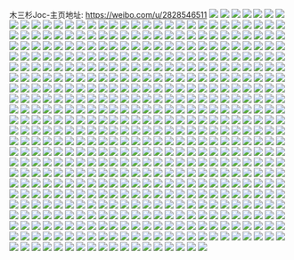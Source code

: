 木三杉Joc-主页地址: https://weibo.com/u/2828546511 
![](https://wx4.sinaimg.cn/mw2000/a89831cfly1h9e8nwo9wuj229o30wx6r.jpg) 
![](https://wx4.sinaimg.cn/mw2000/a89831cfly1h9e8nyf3d9j22c0340qv6.jpg) 
![](https://wx4.sinaimg.cn/mw2000/a89831cfly1h9e8o0gkxmj22c03401l0.jpg) 
![](https://wx4.sinaimg.cn/mw2000/a89831cfly1h9e8o2p75wj21o0280x6p.jpg) 
![](https://wx4.sinaimg.cn/mw2000/a89831cfly1h9e8o553gxj21o0280u0x.jpg) 
![](https://wx4.sinaimg.cn/mw2000/a89831cfly1h9e8o7v3sxj21o0280qv5.jpg) 
![](https://wx4.sinaimg.cn/mw2000/a89831cfly1h9e8oa373sj21o0280kjl.jpg) 
![](https://wx4.sinaimg.cn/mw2000/a89831cfly1h9e8oe6i49j21o0280hdu.jpg) 
![](https://wx4.sinaimg.cn/mw2000/a89831cfly1h9e8nr5fcij20lc0sgq7v.jpg) 
![](https://wx4.sinaimg.cn/mw2000/a89831cfly1h9cszfb59hj20lc0sgaj2.jpg) 
![](https://wx4.sinaimg.cn/mw2000/a89831cfly1h9cszelddhj20lc0sg46x.jpg) 
![](https://wx4.sinaimg.cn/mw2000/a89831cfly1h9cszis4f9j20sg0iyahy.jpg) 
![](https://wx4.sinaimg.cn/mw2000/a89831cfly1h9cszhsy4ej20lc0sgahw.jpg) 
![](https://wx4.sinaimg.cn/mw2000/a89831cfly1h9cszfyx4dj20lc0sgqb2.jpg) 
![](https://wx4.sinaimg.cn/mw2000/a89831cfly1h9cszgzs12j20lc0sgq90.jpg) 
![](https://wx4.sinaimg.cn/mw2000/a89831cfly1h975isupdrj21o01o0e7k.jpg) 
![](https://wx4.sinaimg.cn/mw2000/a89831cfly1h72vkcempjj22c02c0qv5.jpg) 
![](https://wx4.sinaimg.cn/mw2000/a89831cfly1h72vkbfdefj22c02c04qq.jpg) 
![](https://wx4.sinaimg.cn/mw2000/a89831cfly1h72vkdeqp5j2298298qv5.jpg) 
![](https://wx4.sinaimg.cn/mw2000/a89831cfly1h72vlo24vjj20ku0kuad5.jpg) 
![](https://wx4.sinaimg.cn/mw2000/a89831cfly1h72vlnrzc8j20ku0kujuc.jpg) 
![](https://wx4.sinaimg.cn/mw2000/a89831cfly1h72vlo8rklj20ku0kumxo.jpg) 
![](https://wx4.sinaimg.cn/mw2000/a89831cfly1h6uuumdb3uj21830txgzm.jpg) 
![](https://wx4.sinaimg.cn/mw2000/a89831cfly1h6tknstdgvj20zk0k0ahi.jpg) 
![](https://wx4.sinaimg.cn/mw2000/a89831cfly1h6tkntmuw9j20zk0k0qah.jpg) 
![](https://wx4.sinaimg.cn/mw2000/a89831cfly1h6tkns8os5j20sg0fzq3e.jpg) 
![](https://wx4.sinaimg.cn/mw2000/a89831cfly1h6c39nrw35j21an2aw4m6.jpg) 
![](https://wx4.sinaimg.cn/mw2000/a89831cfly1h6c39ptw0sj21bk2ckgrg.jpg) 
![](https://wx4.sinaimg.cn/mw2000/a89831cfly1h6c39safcpj21ud11d44k.jpg) 
![](https://wx4.sinaimg.cn/mw2000/a89831cfly1h6c39u3fk0j210b10b7e8.jpg) 
![](https://wx4.sinaimg.cn/mw2000/a89831cfly1h5z10p16koj21o01o0tzf.jpg) 
![](https://wx4.sinaimg.cn/mw2000/a89831cfly1h5z10nt46pj21ch1chx3c.jpg) 
![](https://wx4.sinaimg.cn/mw2000/a89831cfly1h5z116lp2jj21o01o01kx.jpg) 
![](https://wx4.sinaimg.cn/mw2000/a89831cfly1h382dmk8l0j22c02c07wh.jpg) 
![](https://wx4.sinaimg.cn/mw2000/a89831cfly1h33kvak4hzj20sg1kwnmn.jpg) 
![](https://wx4.sinaimg.cn/mw2000/a89831cfly1h33kv8mijyj20sg1kwh9l.jpg) 
![](https://wx4.sinaimg.cn/mw2000/a89831cfly1h33kvbmla0j20sg1kw1kx.jpg) 
![](https://wx4.sinaimg.cn/mw2000/a89831cfly1h33kvclx59j21o01o0hdt.jpg) 
![](https://wx4.sinaimg.cn/mw2000/a89831cfly1h33kv9khlqj20sg1kwkgn.jpg) 
![](https://wx4.sinaimg.cn/mw2000/a89831cfly1h33kvdlnnbj21o01o0hdt.jpg) 
![](https://wx4.sinaimg.cn/mw2000/a89831cfly1h2ix86uboqj20lb0lbn1c.jpg) 
![](https://wx4.sinaimg.cn/mw2000/a89831cfly1h2bf2p0nwvj20u00u079w.jpg) 
![](https://wx4.sinaimg.cn/mw2000/a89831cfly1h2bf2pca43j20u00u00ve.jpg) 
![](https://wx4.sinaimg.cn/mw2000/a89831cfly1h23qv98n57j20u00u0n39.jpg) 
![](https://wx4.sinaimg.cn/mw2000/a89831cfly1h23qv9jsuzj20u00u0q8o.jpg) 
![](https://wx4.sinaimg.cn/mw2000/a89831cfly1h23qv8tttej20u00u0gr4.jpg) 
![](https://wx4.sinaimg.cn/mw2000/a89831cfly1h23qw46tbjj20u00u00zg.jpg) 
![](https://wx4.sinaimg.cn/mw2000/a89831cfly1h23qw4sot7j20u00yewn2.jpg) 
![](https://wx4.sinaimg.cn/mw2000/a89831cfly1h23qwa8aidj20u0164k0b.jpg) 
![](https://wx4.sinaimg.cn/mw2000/a89831cfly1h11a6uk6z6j221521hb29.jpg) 
![](https://wx4.sinaimg.cn/mw2000/a89831cfly1h11a6t78vej22c03404qm.jpg) 
![](https://wx4.sinaimg.cn/mw2000/a89831cfly1h11a6sop0cj22c02c0kaq.jpg) 
![](https://wx4.sinaimg.cn/mw2000/a89831cfly1h11a6s7a98j22mh1qzh58.jpg) 
![](https://wx4.sinaimg.cn/mw2000/a89831cfly1h11a6viaj9j22bz2bz1kx.jpg) 
![](https://wx4.sinaimg.cn/mw2000/a89831cfly1h11a6w4twzj233z22nb29.jpg) 
![](https://wx4.sinaimg.cn/mw2000/a89831cfly1h11a6z1blej21o01o0kjl.jpg) 
![](https://wx4.sinaimg.cn/mw2000/a89831cfly1h11a6wnrt4j22s0230npd.jpg) 
![](https://wx4.sinaimg.cn/mw2000/a89831cfly1h11a6xxcmsj21o01o0kjl.jpg) 
![](https://wx4.sinaimg.cn/mw2000/a89831cfly1h0x0u8eqcsj20k10joq6n.jpg) 
![](https://wx4.sinaimg.cn/mw2000/a89831cfly1h0x0u816ibj22c02c01ky.jpg) 
![](https://wx4.sinaimg.cn/mw2000/a89831cfly1h0x0u7g6s3j22c02c0kjl.jpg) 
![](https://wx4.sinaimg.cn/mw2000/a89831cfly1h0qv3ouk5gj20wi0r4mzo.jpg) 
![](https://wx4.sinaimg.cn/mw2000/a89831cfly1h0mk90sy76j21o02807wh.jpg) 
![](https://wx4.sinaimg.cn/mw2000/a89831cfly1h0hziofc1dj20wi0c3aat.jpg) 
![](https://wx4.sinaimg.cn/mw2000/a89831cfly1h01eum5qkhj21o0280npd.jpg) 
![](https://wx4.sinaimg.cn/mw2000/a89831cfly1h01eul8bmmj21o0280npd.jpg) 
![](https://wx4.sinaimg.cn/mw2000/a89831cfly1h01eumpy18j21o01o0b29.jpg) 
![](https://wx4.sinaimg.cn/mw2000/a89831cfly1h01eunc0c1j21o01o04qp.jpg) 
![](https://wx4.sinaimg.cn/mw2000/a89831cfly1gznvge6olgj21o01o07wh.jpg) 
![](https://wx4.sinaimg.cn/mw2000/a89831cfly1gznvgekdk4j21fc1fcnjg.jpg) 
![](https://wx4.sinaimg.cn/mw2000/a89831cfly1gzngz4917mj20wi19z7bb.jpg) 
![](https://wx4.sinaimg.cn/mw2000/a89831cfgy1gzddge1620j22ag1pue82.jpg) 
![](https://wx4.sinaimg.cn/mw2000/a89831cfgy1gzddghm3vhj22zh28lb2b.jpg) 
![](https://wx4.sinaimg.cn/mw2000/a89831cfgy1gzddgk3gvbj225b2v3qv6.jpg) 
![](https://wx4.sinaimg.cn/mw2000/a89831cfgy1gzddgbpoh9j22c0340hdv.jpg) 
![](https://wx4.sinaimg.cn/mw2000/a89831cfgy1gzddgpmsowj23402c0x6r.jpg) 
![](https://wx4.sinaimg.cn/mw2000/a89831cfgy1gzddgsfmcnj228n2zi7wj.jpg) 
![](https://wx4.sinaimg.cn/mw2000/a89831cfgy1gzddgn0q8vj231p2aa4qr.jpg) 
![](https://wx4.sinaimg.cn/mw2000/a89831cfgy1gzddgvb8wej232l2aye83.jpg) 
![](https://wx4.sinaimg.cn/mw2000/a89831cfgy1gzc5lfd472j22c0340npe.jpg) 
![](https://wx4.sinaimg.cn/mw2000/a89831cfgy1gzc5libt4wj22c0340qv6.jpg) 
![](https://wx4.sinaimg.cn/mw2000/a89831cfgy1gzc5ld9st3j21vc2hsnpe.jpg) 
![](https://wx4.sinaimg.cn/mw2000/a89831cfgy1gzc5lk3sh9j22c03401ky.jpg) 
![](https://wx4.sinaimg.cn/mw2000/a89831cfgy1gzc5lmsczdj22c0340x6p.jpg) 
![](https://wx4.sinaimg.cn/mw2000/a89831cfgy1gzc5lohmirj22c0340b2a.jpg) 
![](https://wx4.sinaimg.cn/mw2000/a89831cfgy1gzc5lsxiv6j21w92ufqv6.jpg) 
![](https://wx4.sinaimg.cn/mw2000/a89831cfgy1gzc5lq96fhj22c0340e83.jpg) 
![](https://wx4.sinaimg.cn/mw2000/a89831cfgy1gzc5lusacuj22c0340qv6.jpg) 
![](https://wx4.sinaimg.cn/mw2000/a89831cfly1gyx17lzgb8j22c02c07wj.jpg) 
![](https://wx4.sinaimg.cn/mw2000/a89831cfgy1gyskcjn6znj22c03407wk.jpg) 
![](https://wx4.sinaimg.cn/mw2000/a89831cfgy1gyskcf5451j22c0340hdv.jpg) 
![](https://wx4.sinaimg.cn/mw2000/a89831cfgy1gyskcgbvq8j22c0340x6r.jpg) 
![](https://wx4.sinaimg.cn/mw2000/a89831cfgy1gyskch5h4yj22c02wv1ky.jpg) 
![](https://wx4.sinaimg.cn/mw2000/a89831cfgy1gyskci5fuuj22c03404qq.jpg) 
![](https://wx4.sinaimg.cn/mw2000/a89831cfgy1gyskcdwwqjj22c03401ky.jpg) 
![](https://wx4.sinaimg.cn/mw2000/a89831cfgy1gyskckjk03j22c0340b2a.jpg) 
![](https://wx4.sinaimg.cn/mw2000/a89831cfgy1gyskcm4mw2j22c03407wm.jpg) 
![](https://wx4.sinaimg.cn/mw2000/a89831cfgy1gyskcng9jjj22c0340b2c.jpg) 
![](https://wx4.sinaimg.cn/mw2000/a89831cfly1gxlssr34qrj21o02804qp.jpg) 
![](https://wx4.sinaimg.cn/mw2000/a89831cfly1gxlssrfcxfj21o02804qp.jpg) 
![](https://wx4.sinaimg.cn/mw2000/a89831cfly1gxlssqm6awj21o01o0tzc.jpg) 
![](https://wx4.sinaimg.cn/mw2000/a89831cfly1gxlssrpzh8j21o01o04jy.jpg) 
![](https://wx4.sinaimg.cn/mw2000/a89831cfly1gx7hrpxy8jj22c0351qv7.jpg) 
![](https://wx4.sinaimg.cn/mw2000/a89831cfly1gx7hrp9g5zj22c0355x6r.jpg) 
![](https://wx4.sinaimg.cn/mw2000/a89831cfly1gx7hrqu5w4j22c0355b2d.jpg) 
![](https://wx4.sinaimg.cn/mw2000/a89831cfly1gx7hrsfx8cj22c0351b2d.jpg) 
![](https://wx4.sinaimg.cn/mw2000/a89831cfly1gx5l5gtovbj233y1qz1kz.jpg) 
![](https://wx4.sinaimg.cn/mw2000/a89831cfly1gx37lie822j22801o0hdt.jpg) 
![](https://wx4.sinaimg.cn/mw2000/a89831cfly1gx37ljd1vrj21mb25r4qp.jpg) 
![](https://wx4.sinaimg.cn/mw2000/a89831cfly1gx37lk2w64j21k522v4qp.jpg) 
![](https://wx4.sinaimg.cn/mw2000/a89831cfly1gx37m804puj21o02yohdk.jpg) 
![](https://wx4.sinaimg.cn/mw2000/a89831cfly1gx37ln1ercj21hl1zgnpd.jpg) 
![](https://wx4.sinaimg.cn/mw2000/a89831cfly1gx37lnrwdrj21o01o01kx.jpg) 
![](https://wx4.sinaimg.cn/mw2000/a89831cfly1gx37lhdaofj21o01o0kft.jpg) 
![](https://wx4.sinaimg.cn/mw2000/a89831cfly1gx37lp7e9pj21o01o0x33.jpg) 
![](https://wx4.sinaimg.cn/mw2000/a89831cfly1gx37lqcb72j21o01o04l7.jpg) 
![](https://wx4.sinaimg.cn/mw2000/a89831cfly1gx37lrnymjj23402c04qq.jpg) 
![](https://wx4.sinaimg.cn/mw2000/a89831cfly1gx37lshiawj22c02bw7wh.jpg) 
![](https://wx4.sinaimg.cn/mw2000/a89831cfly1gx37lti5dmj22c02bwkjl.jpg) 
![](https://wx4.sinaimg.cn/mw2000/a89831cfly1gx37lugipuj22c02c0e81.jpg) 
![](https://wx4.sinaimg.cn/mw2000/a89831cfly1gx37lwclbgj22c02c0npd.jpg) 
![](https://wx4.sinaimg.cn/mw2000/a89831cfly1gx37lymf0lj22c02c0npe.jpg) 
![](https://wx4.sinaimg.cn/mw2000/a89831cfly1gx37m16fahj23402c0hdv.jpg) 
![](https://wx4.sinaimg.cn/mw2000/a89831cfly1gx37m39j69j22c02c0000.jpg) 
![](https://wx4.sinaimg.cn/mw2000/a89831cfly1gx37m704u9j22c02c0b2a.jpg) 
![](https://wx4.sinaimg.cn/mw2000/a89831cfly1gwxh2rxpkgj22c0340e82.jpg) 
![](https://wx4.sinaimg.cn/mw2000/a89831cfly1gwxh3y4u4qj22c02c0npd.jpg) 
![](https://wx4.sinaimg.cn/mw2000/a89831cfly1gwxh3b8y65j22c0340e82.jpg) 
![](https://wx4.sinaimg.cn/mw2000/a89831cfly1gwxh4bnr3mj22c02c04qq.jpg) 
![](https://wx4.sinaimg.cn/mw2000/a89831cfly1gwxh4lvdqej22c03407wi.jpg) 
![](https://wx4.sinaimg.cn/mw2000/a89831cfly1gwxh4uvxauj22c02c04qq.jpg) 
![](https://wx4.sinaimg.cn/mw2000/a89831cfly1gww5yy64lmj21o01o04pc.jpg) 
![](https://wx4.sinaimg.cn/mw2000/a89831cfly1gww5yyudcxj21o01o01kx.jpg) 
![](https://wx4.sinaimg.cn/mw2000/a89831cfly1gww5yxj184j21o01o07u8.jpg) 
![](https://wx4.sinaimg.cn/mw2000/a89831cfly1gww5yzeadfj21o01o01ga.jpg) 
![](https://wx4.sinaimg.cn/mw2000/a89831cfly1gwn5ydt1lxj21o01o01kx.jpg) 
![](https://wx4.sinaimg.cn/mw2000/a89831cfly1gwn5yeapmbj21o01o0qux.jpg) 
![](https://wx4.sinaimg.cn/mw2000/a89831cfly1gwn5yde8g9j21o01o0b0u.jpg) 
![](https://wx4.sinaimg.cn/mw2000/a89831cfgy1gwclyn6800j21o01o0e24.jpg) 
![](https://wx4.sinaimg.cn/mw2000/a89831cfgy1gwclynq7vij21o01o0kcg.jpg) 
![](https://wx4.sinaimg.cn/mw2000/a89831cfgy1gwclyo90o6j21o01o0kh7.jpg) 
![](https://wx4.sinaimg.cn/mw2000/a89831cfgy1gwclymflb1j21o01o0qsr.jpg) 
![](https://wx4.sinaimg.cn/mw2000/a89831cfgy1gwclyovxwcj21o01o01kx.jpg) 
![](https://wx4.sinaimg.cn/mw2000/a89831cfgy1gwclypfi6hj21o01o01kx.jpg) 
![](https://wx4.sinaimg.cn/mw2000/a89831cfgy1gw5q13hgoaj22c02c01ky.jpg) 
![](https://wx4.sinaimg.cn/mw2000/0035qi9Vgy1guvf5sxoaij63402c07wj02.jpg) 
![](https://wx4.sinaimg.cn/mw2000/0035qi9Vgy1guoj4bebh3j62c02c0npd02.jpg) 
![](https://wx4.sinaimg.cn/mw2000/0035qi9Vgy1guoj45zo3nj60mi0mi0x202.jpg) 
![](https://wx4.sinaimg.cn/mw2000/0035qi9Vgy1gul726ax6xj63402c0e8302.jpg) 
![](https://wx4.sinaimg.cn/mw2000/0035qi9Vgy1gud3qsgqhnj60u00u0dpx02.jpg) 
![](https://wx4.sinaimg.cn/mw2000/0035qi9Vgy1gud3qt1y7kj60u00u0gv002.jpg) 
![](https://wx4.sinaimg.cn/mw2000/0035qi9Vgy1gud3qtrqgpj60u00u0gv702.jpg) 
![](https://wx4.sinaimg.cn/mw2000/0035qi9Vgy1gud3qrxxm9j60u00u047302.jpg) 
![](https://wx4.sinaimg.cn/mw2000/0035qi9Vgy1gud3qu4sqxj60u00u07dt02.jpg) 
![](https://wx4.sinaimg.cn/mw2000/0035qi9Vgy1gud3qulnggj60u00u0qbk02.jpg) 
![](https://wx4.sinaimg.cn/mw2000/0035qi9Vgy1guch31w7xxj60u00u0ajx02.jpg) 
![](https://wx4.sinaimg.cn/mw2000/0035qi9Vgy1guch32cpouj61920u0gy402.jpg) 
![](https://wx4.sinaimg.cn/mw2000/0035qi9Vgy1guch32q598j60u00u0n5902.jpg) 
![](https://wx4.sinaimg.cn/mw2000/0035qi9Vgy1guch317wt3j61400u0qbh02.jpg) 
![](https://wx4.sinaimg.cn/mw2000/0035qi9Vgy1guch339io6j61400u011b02.jpg) 
![](https://wx4.sinaimg.cn/mw2000/0035qi9Vgy1gu8jilflmuj60xc230b2902.jpg) 
![](https://wx4.sinaimg.cn/mw2000/0035qi9Vgy1gu76e1dea3j61hc0u047v02.jpg) 
![](https://wx4.sinaimg.cn/mw2000/0035qi9Vgy1gtvptpkke0j60s31jsn2a02.jpg) 
![](https://wx4.sinaimg.cn/mw2000/0035qi9Vly1gtl7194n06j60u013zgst02.jpg) 
![](https://wx4.sinaimg.cn/mw2000/a89831cfgy1gskdr1zryij20u50u010i.jpg) 
![](https://wx4.sinaimg.cn/mw2000/a89831cfgy1gskdr2nj4tj20u00u0doq.jpg) 
![](https://wx4.sinaimg.cn/mw2000/a89831cfgy1gskdr3250kj20u00u0qax.jpg) 
![](https://wx4.sinaimg.cn/mw2000/a89831cfgy1gskdr3pz90j20u00u0gt6.jpg) 
![](https://wx4.sinaimg.cn/mw2000/a89831cfgy1gskdr4b32hj20u00u0tiz.jpg) 
![](https://wx4.sinaimg.cn/mw2000/a89831cfgy1gskdr6fl2bj20u10u0zs3.jpg) 
![](https://wx4.sinaimg.cn/mw2000/a89831cfgy1grpzuhhavhj21o01o04ov.jpg) 
![](https://wx4.sinaimg.cn/mw2000/a89831cfgy1grpzuiduy8j21o01o04qp.jpg) 
![](https://wx4.sinaimg.cn/mw2000/a89831cfgy1grpzuj49mcj21o01o0nku.jpg) 
![](https://wx4.sinaimg.cn/mw2000/a89831cfgy1grpzugkncoj21o01o0x4m.jpg) 
![](https://wx4.sinaimg.cn/mw2000/a89831cfgy1grpzunjjp7j21o01o0e7s.jpg) 
![](https://wx4.sinaimg.cn/mw2000/a89831cfgy1grpzukulqrj21o01o04qp.jpg) 
![](https://wx4.sinaimg.cn/mw2000/a89831cfgy1grpzumnn55j21o01o0e72.jpg) 
![](https://wx4.sinaimg.cn/mw2000/a89831cfgy1grpzulsv82j21o01o0ayy.jpg) 
![](https://wx4.sinaimg.cn/mw2000/a89831cfgy1grpzufi6pbj227y27yu0x.jpg) 
![](https://wx4.sinaimg.cn/mw2000/a89831cfgy1grolem4gvrj20iw0e70ue.jpg) 
![](https://wx4.sinaimg.cn/mw2000/a89831cfgy1groleldggmj20wi0i716f.jpg) 
![](https://wx4.sinaimg.cn/mw2000/a89831cfgy1grljffzf2rj227y1hbx6q.jpg) 
![](https://wx4.sinaimg.cn/mw2000/a89831cfgy1grljf9kob3j225z1mh4qp.jpg) 
![](https://wx4.sinaimg.cn/mw2000/a89831cfgy1grljfxsvi2j22a72a77wi.jpg) 
![](https://wx4.sinaimg.cn/mw2000/a89831cfgy1grlji6s57hj22xh1ybqv6.jpg) 
![](https://wx4.sinaimg.cn/mw2000/a89831cfgy1grljgeo8ekj22c03407wl.jpg) 
![](https://wx4.sinaimg.cn/mw2000/a89831cfgy1grljgogbduj22c0340hdv.jpg) 
![](https://wx4.sinaimg.cn/mw2000/0035qi9Vgy1grljh4xcyjj63202afkjm02.jpg) 
![](https://wx4.sinaimg.cn/mw2000/a89831cfgy1grljhfxbw7j22qg1tnqv5.jpg) 
![](https://wx4.sinaimg.cn/mw2000/a89831cfgy1grljhm2l6qj22wl1xrhdu.jpg) 
![](https://wx4.sinaimg.cn/mw2000/a89831cfgy1grj6wub7ukj20u0140tiw.jpg) 
![](https://wx4.sinaimg.cn/mw2000/a89831cfgy1grj6wtrbzgj20u014048c.jpg) 
![](https://wx4.sinaimg.cn/mw2000/a89831cfgy1grj6wumqiyj20u0140gvq.jpg) 
![](https://wx4.sinaimg.cn/mw2000/a89831cfgy1gripjbkscuj20wi0nun10.jpg) 
![](https://wx4.sinaimg.cn/mw2000/a89831cfgy1gripj9g7ggj21900u0tk0.jpg) 
![](https://wx4.sinaimg.cn/mw2000/a89831cfgy1gripj9tmltj20u00u0tgl.jpg) 
![](https://wx4.sinaimg.cn/mw2000/a89831cfgy1gripjabmeej21960u0aou.jpg) 
![](https://wx4.sinaimg.cn/mw2000/a89831cfgy1gripjawuvfj21400u0wp1.jpg) 
![](https://wx4.sinaimg.cn/mw2000/a89831cfgy1gripjb88rwj20u018zqcj.jpg) 
![](https://wx4.sinaimg.cn/mw2000/a89831cfgy1gripjc8ns3j21900u0k6g.jpg) 
![](https://wx4.sinaimg.cn/mw2000/0035qi9Vgy1gripjci99dj61400u0jya02.jpg) 
![](https://wx4.sinaimg.cn/mw2000/a89831cfgy1gripjct517j21920u0gx8.jpg) 
![](https://wx4.sinaimg.cn/mw2000/a89831cfgy1greofelmbrj22ex1t7kjl.jpg) 
![](https://wx4.sinaimg.cn/mw2000/a89831cfgy1greofhnjicj22vw1xdkjl.jpg) 
![](https://wx4.sinaimg.cn/mw2000/a89831cfgy1greofmz4vkj22yo1z4kjm.jpg) 
![](https://wx4.sinaimg.cn/mw2000/a89831cfgy1greofr7zgpj22yo1z47wi.jpg) 
![](https://wx4.sinaimg.cn/mw2000/a89831cfgy1grccb43dk5j20qf0etgqc.jpg) 
![](https://wx4.sinaimg.cn/mw2000/a89831cfgy1grccbci2rrj22io1f0qv5.jpg) 
![](https://wx4.sinaimg.cn/mw2000/a89831cfgy1grccbfmbm5j21kw0w0kbw.jpg) 
![](https://wx4.sinaimg.cn/mw2000/a89831cfgy1grccbo5ef2j234022ohdt.jpg) 
![](https://wx4.sinaimg.cn/mw2000/a89831cfgy1grccbuo3g9j22801o0e6h.jpg) 
![](https://wx4.sinaimg.cn/mw2000/a89831cfgy1grccbrbmjsj22c0340x6p.jpg) 
![](https://wx4.sinaimg.cn/mw2000/a89831cfgy1gr7eslc35ij22yo1o0dum.jpg) 
![](https://wx4.sinaimg.cn/mw2000/a89831cfgy1gr7etbwx6nj22yo1o0qva.jpg) 
![](https://wx4.sinaimg.cn/mw2000/a89831cfgy1gqy8c7sxv1j20u018ijzb.jpg) 
![](https://wx4.sinaimg.cn/mw2000/a89831cfgy1gqjje6yjatj20rs1qitrn.jpg) 
![](https://wx4.sinaimg.cn/mw2000/a89831cfgy1gqjje6kbdhj20rs1qi7wh.jpg) 
![](https://wx4.sinaimg.cn/mw2000/a89831cfgy1gqjje7i3mdj20rs1qi1kx.jpg) 
![](https://wx4.sinaimg.cn/mw2000/a89831cfgy1gqjje5uwklj20rs1qie17.jpg) 
![](https://wx4.sinaimg.cn/mw2000/a89831cfgy1gqjje80apzj20rs1jlqrd.jpg) 
![](https://wx4.sinaimg.cn/mw2000/a89831cfgy1gqjje8ivp6j20rs1jkh5n.jpg) 
![](https://wx4.sinaimg.cn/mw2000/a89831cfgy1gqjje97n60j20rs1jktpy.jpg) 
![](https://wx4.sinaimg.cn/mw2000/a89831cfgy1gqjje9nnvmj20rs1jkkdz.jpg) 
![](https://wx4.sinaimg.cn/mw2000/a89831cfgy1gqjjebg9k2j20rs1jgx1u.jpg) 
![](https://wx4.sinaimg.cn/mw2000/a89831cfgy1gqfvsmojrrj22801o0x6p.jpg) 
![](https://wx4.sinaimg.cn/mw2000/a89831cfgy1gqfvsq4bwuj22801o0qv5.jpg) 
![](https://wx4.sinaimg.cn/mw2000/a89831cfgy1gqfvso7vn1j22801o0x6p.jpg) 
![](https://wx4.sinaimg.cn/mw2000/a89831cfgy1gqdmxhxlaxj20wi197wwd.jpg) 
![](https://wx4.sinaimg.cn/mw2000/a89831cfgy1gpu2e4kkjij21o01o0qv5.jpg) 
![](https://wx4.sinaimg.cn/mw2000/a89831cfgy1gph80wi35vj23333331l0.jpg) 
![](https://wx4.sinaimg.cn/mw2000/a89831cfgy1gph80phm28j22c02c0b2a.jpg) 
![](https://wx4.sinaimg.cn/mw2000/a89831cfgy1gph80rspnjj22c02c0qv6.jpg) 
![](https://wx4.sinaimg.cn/mw2000/a89831cfgy1gph80u09wwj22c02c0npe.jpg) 
![](https://wx4.sinaimg.cn/mw2000/a89831cfgy1gpdxz4n8fgj234022m1kx.jpg) 
![](https://wx4.sinaimg.cn/mw2000/a89831cfgy1gpdxz3c1ugj20ym0qfwgn.jpg) 
![](https://wx4.sinaimg.cn/mw2000/a89831cfgy1gpdxz62ao7j234022me81.jpg) 
![](https://wx4.sinaimg.cn/mw2000/a89831cfgy1gpdxza5bq1j234022m4qp.jpg) 
![](https://wx4.sinaimg.cn/mw2000/a89831cfgy1gpdxzcp7h8j228t28re81.jpg) 
![](https://wx4.sinaimg.cn/mw2000/a89831cfgy1gpdxzb53cqj22c03401kx.jpg) 
![](https://wx4.sinaimg.cn/mw2000/a89831cfgy1gpdxz78e5sj22lu1qi1kp.jpg) 
![](https://wx4.sinaimg.cn/mw2000/a89831cfgy1gpdxz8x8r8j22x11yvnpe.jpg) 
![](https://wx4.sinaimg.cn/mw2000/a89831cfgy1gpdxzev9bzj22c02by4qq.jpg) 
![](https://wx4.sinaimg.cn/mw2000/a89831cfgy1gpdkzvs59mj20wi0f5gqr.jpg) 
![](https://wx4.sinaimg.cn/mw2000/a89831cfly1gp84ibneyfj22c02c0qv6.jpg) 
![](https://wx4.sinaimg.cn/mw2000/a89831cfly1gp84iiatnfj22c02c0x6q.jpg) 
![](https://wx4.sinaimg.cn/mw2000/a89831cfly1gp84j2lclhj2340340kk2.jpg) 
![](https://wx4.sinaimg.cn/mw2000/a89831cfly1gp84ig6fiej22c02c0u0y.jpg) 
![](https://wx4.sinaimg.cn/mw2000/a89831cfly1gp84j086hlj22c02c0x6z.jpg) 
![](https://wx4.sinaimg.cn/mw2000/a89831cfly1gp84ieik34j22762764qq.jpg) 
![](https://wx4.sinaimg.cn/mw2000/a89831cfly1gp84itnxnjj23403401ld.jpg) 
![](https://wx4.sinaimg.cn/mw2000/a89831cfly1gp84ip8tvzj21be1beqv7.jpg) 
![](https://wx4.sinaimg.cn/mw2000/a89831cfly1gp84i9l5qej22c02bynpd.jpg) 
![](https://wx4.sinaimg.cn/mw2000/a89831cfly1gp6stm6xp8j228t28re81.jpg) 
![](https://wx4.sinaimg.cn/mw2000/a89831cfly1gp6stn40myj22c03401kx.jpg) 
![](https://wx4.sinaimg.cn/mw2000/a89831cfly1gp6stkunlrj22c02by4qq.jpg) 
![](https://wx4.sinaimg.cn/mw2000/a89831cfly1gp4k3fe6wxj22241et4m8.jpg) 
![](https://wx4.sinaimg.cn/mw2000/a89831cfly1gp219g0lozj22bb2bbx6p.jpg) 
![](https://wx4.sinaimg.cn/mw2000/a89831cfly1gp219im00sj22bb2bbu0y.jpg) 
![](https://wx4.sinaimg.cn/mw2000/a89831cfly1gp219ls9fkj22bb2bbx6q.jpg) 
![](https://wx4.sinaimg.cn/mw2000/a89831cfly1gp219nbi73j22c02c0kjm.jpg) 
![](https://wx4.sinaimg.cn/mw2000/a89831cfly1gp219on4q9j22bb2bbkjm.jpg) 
![](https://wx4.sinaimg.cn/mw2000/a89831cfly1gozctzt0llj20tz0tm4bk.jpg) 
![](https://wx4.sinaimg.cn/mw2000/a89831cfly1gozcu09cgaj21gi0tgah4.jpg) 
![](https://wx4.sinaimg.cn/mw2000/a89831cfly1goxq546kxrj20rk0xrdkz.jpg) 
![](https://wx4.sinaimg.cn/mw2000/a89831cfly1goxq53ryr7j20rn0hxjww.jpg) 
![](https://wx4.sinaimg.cn/mw2000/a89831cfly1goj8mfey1cj22yt1z57wi.jpg) 
![](https://wx4.sinaimg.cn/mw2000/a89831cfly1goj8mhqxpzj22yp1z3x6p.jpg) 
![](https://wx4.sinaimg.cn/mw2000/a89831cfly1goj8md8yc9j23402c0qv6.jpg) 
![](https://wx4.sinaimg.cn/mw2000/a89831cfly1goj8mje5daj234022mnpe.jpg) 
![](https://wx4.sinaimg.cn/mw2000/a89831cfly1gocdremmujj20b40ehmy9.jpg) 
![](https://wx4.sinaimg.cn/mw2000/a89831cfgy1gnvb35epyjj23402c0qv5.jpg) 
![](https://wx4.sinaimg.cn/mw2000/a89831cfgy1gnvb37bzw8j23402c0qv6.jpg) 
![](https://wx4.sinaimg.cn/mw2000/a89831cfgy1gnvb330thbj23402c0b2d.jpg) 
![](https://wx4.sinaimg.cn/mw2000/a89831cfgy1gnvb38kh94j23402c0b2a.jpg) 
![](https://wx4.sinaimg.cn/mw2000/a89831cfgy1gnvb39wj4uj2192280npe.jpg) 
![](https://wx4.sinaimg.cn/mw2000/a89831cfgy1gnvb3c2eqmj234022mhdw.jpg) 
![](https://wx4.sinaimg.cn/mw2000/a89831cfgy1gnvb3d2nfkj23401qye81.jpg) 
![](https://wx4.sinaimg.cn/mw2000/a89831cfgy1gnvb3hq72tj23402c01l0.jpg) 
![](https://wx4.sinaimg.cn/mw2000/a89831cfgy1gnvb3k5ekoj23402c0b2b.jpg) 
![](https://wx4.sinaimg.cn/mw2000/a89831cfly1gnssg3fs7bj20ha0ha784.jpg) 
![](https://wx4.sinaimg.cn/mw2000/a89831cfly1gnssg4v83hj20wi0k7dk8.jpg) 
![](https://wx4.sinaimg.cn/mw2000/a89831cfly1gnssg2qnmkj20rs0g8gq2.jpg) 
![](https://wx4.sinaimg.cn/mw2000/a89831cfgy1gnpaer61r1j23402c0npf.jpg) 
![](https://wx4.sinaimg.cn/mw2000/a89831cfgy1gnpaesaot2j21z92n0b29.jpg) 
![](https://wx4.sinaimg.cn/mw2000/a89831cfgy1gnpaeo93jyj21mw2g91kx.jpg) 
![](https://wx4.sinaimg.cn/mw2000/a89831cfgy1gnpag594uuj23402c0qv7.jpg) 
![](https://wx4.sinaimg.cn/mw2000/a89831cfgy1gnpag64nw5j21wk2m7npd.jpg) 
![](https://wx4.sinaimg.cn/mw2000/a89831cfgy1gnpah0fwk7j22c0340kjl.jpg) 
![](https://wx4.sinaimg.cn/mw2000/a89831cfly1gnk18pl4eij21wp1fj4jh.jpg) 
![](https://wx4.sinaimg.cn/mw2000/a89831cfly1gnk18rspisj21rc1bi7l0.jpg) 
![](https://wx4.sinaimg.cn/mw2000/a89831cfly1gnk18ti2uej21ly17h161.jpg) 
![](https://wx4.sinaimg.cn/mw2000/a89831cfly1gnk18uooyvj21a10yjahr.jpg) 
![](https://wx4.sinaimg.cn/mw2000/a89831cfly1gnk18xk789j22401l0qmo.jpg) 
![](https://wx4.sinaimg.cn/mw2000/a89831cfly1gnk18vdqp9j20wi0i4q6d.jpg) 
![](https://wx4.sinaimg.cn/mw2000/a89831cfly1gnjoude6vsj22c0340u0z.jpg) 
![](https://wx4.sinaimg.cn/mw2000/a89831cfly1gnjpfjqthzj22c02bye82.jpg) 
![](https://wx4.sinaimg.cn/mw2000/a89831cfly1gnjosyo6uqj22c0340npf.jpg) 
![](https://wx4.sinaimg.cn/mw2000/a89831cfgy1gnd3uo0e86j20um19xdp7.jpg) 
![](https://wx4.sinaimg.cn/mw2000/a89831cfly1gnd3up0tr7j20tu13tk3t.jpg) 
![](https://wx4.sinaimg.cn/mw2000/a89831cfly1gnd3ursmk2j21xz2wyhdt.jpg) 
![](https://wx4.sinaimg.cn/mw2000/a89831cfly1gnd3uum4x2j22bc334u0x.jpg) 
![](https://wx4.sinaimg.cn/mw2000/a89831cfly1gnd3uwgydqj20tr13p177.jpg) 
![](https://wx4.sinaimg.cn/mw2000/a89831cfly1gnd3uzrkc9j21t42etb2a.jpg) 
![](https://wx4.sinaimg.cn/mw2000/a89831cfgy1gnd3v1ialpj210m1t4x4v.jpg) 
![](https://wx4.sinaimg.cn/mw2000/a89831cfly1gnd3v2if0uj20uk19u4ds.jpg) 
![](https://wx4.sinaimg.cn/mw2000/a89831cfgy1gnd3umz4wlj22bc334qv5.jpg) 
![](https://wx4.sinaimg.cn/mw2000/a89831cfgy1gn9e81hhbvj22c02byhdv.jpg) 
![](https://wx4.sinaimg.cn/mw2000/a89831cfgy1gn9e808fc7j22c032mb2c.jpg) 
![](https://wx4.sinaimg.cn/mw2000/a89831cfgy1gn9e84wk8pj22c033ykjm.jpg) 
![](https://wx4.sinaimg.cn/mw2000/a89831cfgy1gn9e82ha9zj234022me82.jpg) 
![](https://wx4.sinaimg.cn/mw2000/a89831cfgy1gn9e83dl3rj234022mu0x.jpg) 
![](https://wx4.sinaimg.cn/mw2000/a89831cfgy1gn9e88kzvzj234022mx6p.jpg) 
![](https://wx4.sinaimg.cn/mw2000/a89831cfgy1gn9e86qi14j22ya1yvkjl.jpg) 
![](https://wx4.sinaimg.cn/mw2000/a89831cfgy1gn9e87mf67j234022m7wi.jpg) 
![](https://wx4.sinaimg.cn/mw2000/a89831cfgy1gn9e860zsvj234022mx6p.jpg) 
![](https://wx4.sinaimg.cn/mw2000/a89831cfly1gn78jmemyij21xz1al1fy.jpg) 
![](https://wx4.sinaimg.cn/mw2000/a89831cfgy1gn78i4cu1dj21w02ioe3n.jpg) 
![](https://wx4.sinaimg.cn/mw2000/a89831cfly1gn78jsy7j9j21y01u1k4u.jpg) 
![](https://wx4.sinaimg.cn/mw2000/a89831cfly1gn78khb7oqj23011osar6.jpg) 
![](https://wx4.sinaimg.cn/mw2000/a89831cfgy1gn78km07r1j22vv1mak8e.jpg) 
![](https://wx4.sinaimg.cn/mw2000/a89831cfgy1gn78h7ekeej20un0fi769.jpg) 
![](https://wx4.sinaimg.cn/mw2000/a89831cfgy1gn78l1uxolj229619kk4j.jpg) 
![](https://wx4.sinaimg.cn/mw2000/a89831cfgy1gmosnu2vapj20rs1awdyj.jpg) 
![](https://wx4.sinaimg.cn/mw2000/a89831cfgy1gmosnrhbgyj21hc0u048e.jpg) 
![](https://wx4.sinaimg.cn/mw2000/a89831cfgy1gmosnze23yj22c02c0e82.jpg) 
![](https://wx4.sinaimg.cn/mw2000/a89831cfgy1gmoso0uqawj22ds1sg7pd.jpg) 
![](https://wx4.sinaimg.cn/mw2000/a89831cfgy1gmmhg7h447j23411r2npd.jpg) 
![](https://wx4.sinaimg.cn/mw2000/a89831cfgy1gmmhgaz7svj22c02c0kjl.jpg) 
![](https://wx4.sinaimg.cn/mw2000/a89831cfgy1gmmhgck673j22c02c0npd.jpg) 
![](https://wx4.sinaimg.cn/mw2000/a89831cfgy1gmmhggx0ndj22c02c0kjm.jpg) 
![](https://wx4.sinaimg.cn/mw2000/a89831cfgy1gmmhgiwc71j22bl2bl4qq.jpg) 
![](https://wx4.sinaimg.cn/mw2000/a89831cfgy1gmmhgl5lf6j22c02c0u0x.jpg) 
![](https://wx4.sinaimg.cn/mw2000/a89831cfly1gmhmzufsljj20tu0tu4qp.jpg) 
![](https://wx4.sinaimg.cn/mw2000/a89831cfly1gmawdmhqfhj20k0179www.jpg) 
![](https://wx4.sinaimg.cn/mw2000/a89831cfgy1gm7dfdna9lj20rs3zkx6p.jpg) 
![](https://wx4.sinaimg.cn/mw2000/a89831cfgy1gm7dfl72kaj20rs4oee82.jpg) 
![](https://wx4.sinaimg.cn/mw2000/a89831cfgy1gm7dfgp6vzj20rs3wmu0x.jpg) 
![](https://wx4.sinaimg.cn/mw2000/a89831cfgy1gm7dfhyyxxj20rs29we1c.jpg) 
![](https://wx4.sinaimg.cn/mw2000/a89831cfgy1gm7dfj3x7xj20yi3slnja.jpg) 
![](https://wx4.sinaimg.cn/mw2000/a89831cfgy1gm7dfewobpj20rs22k1kx.jpg) 
![](https://wx4.sinaimg.cn/mw2000/a89831cfgy1gm6vvbx0zdj20iw09wtau.jpg) 
![](https://wx4.sinaimg.cn/mw2000/a89831cfgy1gm55df217pj20rs2bc4qp.jpg) 
![](https://wx4.sinaimg.cn/mw2000/a89831cfgy1gm55ddpgraj20rs1qiay6.jpg) 
![](https://wx4.sinaimg.cn/mw2000/a89831cfgy1gm55dgr32dj20rs335kjl.jpg) 
![](https://wx4.sinaimg.cn/mw2000/a89831cfgy1gm55di8serj20rs2p87wh.jpg) 
![](https://wx4.sinaimg.cn/mw2000/a89831cfgy1glzz8osgeoj20qo0nxmyz.jpg) 
![](https://wx4.sinaimg.cn/mw2000/a89831cfgy1gly8hjzhd4j21o01o0quk.jpg) 
![](https://wx4.sinaimg.cn/mw2000/a89831cfgy1gly8hkol2zj20u00u0mz8.jpg) 
![](https://wx4.sinaimg.cn/mw2000/a89831cfgy1gly8hm4y9jj21o01o01kx.jpg) 
![](https://wx4.sinaimg.cn/mw2000/a89831cfgy1gly8hiu9ghj21o0280b2b.jpg) 
![](https://wx4.sinaimg.cn/mw2000/a89831cfgy1glx380dlcxj21o01o01kx.jpg) 
![](https://wx4.sinaimg.cn/mw2000/a89831cfgy1glx381ti20j21o01o04qp.jpg) 
![](https://wx4.sinaimg.cn/mw2000/a89831cfgy1glx3834nzgj21o01o07wh.jpg) 
![](https://wx4.sinaimg.cn/mw2000/a89831cfgy1glx384sm86j21o01o07rp.jpg) 
![](https://wx4.sinaimg.cn/mw2000/a89831cfgy1glx385z45xj21o01o04iw.jpg) 
![](https://wx4.sinaimg.cn/mw2000/a89831cfgy1glx37ywu69j21o01o01fd.jpg) 
![](https://wx4.sinaimg.cn/mw2000/a89831cfgy1glx39lvzjzj20o20h1n0j.jpg) 
![](https://wx4.sinaimg.cn/mw2000/a89831cfgy1glgoxe6elgj22c02c0tuu.jpg) 
![](https://wx4.sinaimg.cn/mw2000/a89831cfgy1glgoxbvr63j22c02c0u0x.jpg) 
![](https://wx4.sinaimg.cn/mw2000/a89831cfgy1glgoxgg91nj22c02c01kx.jpg) 
![](https://wx4.sinaimg.cn/mw2000/a89831cfgy1gl8ir1s0bqj22c0340qv5.jpg) 
![](https://wx4.sinaimg.cn/mw2000/a89831cfgy1gl8ir91sd0j22c02c01ht.jpg) 
![](https://wx4.sinaimg.cn/mw2000/a89831cfgy1gl8iqvh11vj23402c07wf.jpg) 
![](https://wx4.sinaimg.cn/mw2000/a89831cfgy1gl8irbvs6dj22c02c04qp.jpg) 
![](https://wx4.sinaimg.cn/mw2000/a89831cfgy1gl8ir6ibixj22c0340u0x.jpg) 
![](https://wx4.sinaimg.cn/mw2000/a89831cfgy1gjusbuh076j20rs1qi1kx.jpg) 
![](https://wx4.sinaimg.cn/mw2000/a89831cfgy1gjmc8poa0vj20xc0hgq81.jpg) 
![](https://wx4.sinaimg.cn/mw2000/a89831cfgy1gjffiivkf5j20yi1pcwu8.jpg) 
![](https://wx4.sinaimg.cn/mw2000/a89831cfgy1geteehncpfj21o0280b2a.jpg) 
![](https://wx4.sinaimg.cn/mw2000/a89831cfgy1geteea0hwmj22801o07wi.jpg) 
![](https://wx4.sinaimg.cn/mw2000/a89831cfgy1getedhf97aj21o01o0kjl.jpg) 
![](https://wx4.sinaimg.cn/mw2000/a89831cfgy1getedvkc65j21o02807wi.jpg) 
![](https://wx4.sinaimg.cn/mw2000/a89831cfgy1getecxvnuqj21o02804qq.jpg) 
![](https://wx4.sinaimg.cn/mw2000/a89831cfgy1geted3inv2j20rs15o1kx.jpg) 
![](https://wx4.sinaimg.cn/mw2000/a89831cfgy1geteek67poj22801o0kjl.jpg) 
![](https://wx4.sinaimg.cn/mw2000/a89831cfgy1geteem4vu3j22801o0npd.jpg) 
![](https://wx4.sinaimg.cn/mw2000/a89831cfgy1geteenyucuj22801o0npd.jpg) 
![](https://wx4.sinaimg.cn/mw2000/a89831cfgy1geqof17hqmj21o01o0kjl.jpg) 
![](https://wx4.sinaimg.cn/mw2000/a89831cfgy1geqoesjw03j21o01o0u0x.jpg) 
![](https://wx4.sinaimg.cn/mw2000/a89831cfgy1geqofgnqr5j21o01o0kjl.jpg) 
![](https://wx4.sinaimg.cn/mw2000/a89831cfgy1geqof86z68j21o01o0b29.jpg) 
![](https://wx4.sinaimg.cn/mw2000/a89831cfgy1gdiu8wrxfmj21jk1mh1ky.jpg) 
![](https://wx4.sinaimg.cn/mw2000/a89831cfgy1gdiu8y1ukcj21jk2ol1kx.jpg) 
![](https://wx4.sinaimg.cn/mw2000/a89831cfgy1gdiu8ylufsj20kr0onq6j.jpg) 
![](https://wx4.sinaimg.cn/mw2000/a89831cfgy1gdi1zub355j20u00k0wg3.jpg) 
![](https://wx4.sinaimg.cn/mw2000/a89831cfgy1gdi1zts6l7j20u00ju40p.jpg) 
![](https://wx4.sinaimg.cn/mw2000/a89831cfgy1gctf8kcbj7j21o01o0nlh.jpg) 
![](https://wx4.sinaimg.cn/mw2000/a89831cfgy1gcrhgrwfm3j21400u0b29.jpg) 
![](https://wx4.sinaimg.cn/mw2000/a89831cfgy1gcrhgshqw3j21400u01kx.jpg) 
![](https://wx4.sinaimg.cn/mw2000/a89831cfgy1gcrhgswvljj21cr0u0qio.jpg) 
![](https://wx4.sinaimg.cn/mw2000/a89831cfgy1gcle67sdjij20i00xcwin.jpg) 
![](https://wx4.sinaimg.cn/mw2000/a89831cfgy1gcle67ojixj20ku0ebgok.jpg) 
![](https://wx4.sinaimg.cn/mw2000/a89831cfgy1gbjb67scfij234022rb29.jpg) 
![](https://wx4.sinaimg.cn/mw2000/a89831cfgy1gbjb67h57pj234022re81.jpg) 
![](https://wx4.sinaimg.cn/mw2000/a89831cfgy1gbjb685pgpj22tq1vu7i9.jpg) 
![](https://wx4.sinaimg.cn/mw2000/a89831cfgy1gbdsbebup8j20u0190npg.jpg) 
![](https://wx4.sinaimg.cn/mw2000/a89831cfgy1gbdsbcjpmoj21900u0q8p.jpg) 
![](https://wx4.sinaimg.cn/mw2000/a89831cfgy1gbdsbcmvbxj20u01907b3.jpg) 
![](https://wx4.sinaimg.cn/mw2000/a89831cfgy1gbdsbcjqd2j20u01900y6.jpg) 
![](https://wx4.sinaimg.cn/mw2000/a89831cfgy1gavzjmzrsyj20rs2ipb29.jpg) 
![](https://wx4.sinaimg.cn/mw2000/a89831cfgy1gavzjnf51mj22c0340b29.jpg) 
![](https://wx4.sinaimg.cn/mw2000/a89831cfgy1gavzjnjmp9j22c02c0b29.jpg) 
![](https://wx4.sinaimg.cn/mw2000/a89831cfgy1gavzkckdh5j22c02c0x6p.jpg) 
![](https://wx4.sinaimg.cn/mw2000/a89831cfgy1gavzjn2ejaj22c02c01kx.jpg) 
![](https://wx4.sinaimg.cn/mw2000/a89831cfgy1gaekh7lyibj20rs333qv5.jpg) 
![](https://wx4.sinaimg.cn/mw2000/a89831cfgy1gadrgdokgkj20rs34rqv5.jpg) 
![](https://wx4.sinaimg.cn/mw2000/a89831cfgy1gadrgd5k09j20rs2iahdt.jpg) 
![](https://wx4.sinaimg.cn/mw2000/a89831cfgy1ga6dnl1v6vj218g1na7wi.jpg) 
![](https://wx4.sinaimg.cn/mw2000/a89831cfgy1ga5vf10db1j20rs1qittp.jpg) 
![](https://wx4.sinaimg.cn/mw2000/a89831cfgy1ga5vf1t83jj21400u01kx.jpg) 
![](https://wx4.sinaimg.cn/mw2000/a89831cfgy1ga5vf1mqzoj20rs1lwtxh.jpg) 
![](https://wx4.sinaimg.cn/mw2000/a89831cfgy1ga5vf39xf6j21900u0khq.jpg) 
![](https://wx4.sinaimg.cn/mw2000/a89831cfgy1ga5vf2kj3vj20rs15o4iy.jpg) 
![](https://wx4.sinaimg.cn/mw2000/a89831cfgy1ga5vf37wiyj20u01hckjl.jpg) 
![](https://wx4.sinaimg.cn/mw2000/a89831cfgy1ga5vf2u2x9j21400u0qn8.jpg) 
![](https://wx4.sinaimg.cn/mw2000/a89831cfgy1ga5vf5cl07j21400u04qu.jpg) 
![](https://wx4.sinaimg.cn/mw2000/a89831cfgy1ga5vf2wsjnj20u00u0ken.jpg) 
![](https://wx4.sinaimg.cn/mw2000/a89831cfgy1g8e7zgeaubj226v26v4qp.jpg) 
![](https://wx4.sinaimg.cn/mw2000/a89831cfgy1g8e7zhzsmhj2340340x6p.jpg) 
![](https://wx4.sinaimg.cn/mw2000/a89831cfgy1g7mbv1n3jij20u00u07o9.jpg) 
![](https://wx4.sinaimg.cn/mw2000/a89831cfgy1g7mbuzes5gj20u00u04qp.jpg) 
![](https://wx4.sinaimg.cn/mw2000/a89831cfgy1g7mbuxc2vxj20u50u0n2s.jpg) 
![](https://wx4.sinaimg.cn/mw2000/a89831cfgy1g7mbv0nosvj20u00u0npg.jpg) 
![](https://wx4.sinaimg.cn/mw2000/a89831cfgy1g7mbv1077hj20u00u0x6s.jpg) 
![](https://wx4.sinaimg.cn/mw2000/a89831cfgy1g7mbv25ue1j20u00u0b2d.jpg) 
![](https://wx4.sinaimg.cn/mw2000/a89831cfly1g787whcydrj20u00u011a.jpg) 
![](https://wx4.sinaimg.cn/mw2000/a89831cfly1g787x0ttbfj20u01404f5.jpg) 
![](https://wx4.sinaimg.cn/mw2000/a89831cfly1g787x3wi6wj20u00u048h.jpg) 
![](https://wx4.sinaimg.cn/mw2000/a89831cfgy1g6uwacpzppj22pc1iru0x.jpg) 
![](https://wx4.sinaimg.cn/mw2000/a89831cfgy1g6uwaba960j22yo1o0x6p.jpg) 
![](https://wx4.sinaimg.cn/mw2000/a89831cfgy1g6uwadxkxjj22c02c0wx3.jpg) 
![](https://wx4.sinaimg.cn/mw2000/a89831cfgy1g6uwaf4yl9j21o01o01bf.jpg) 
![](https://wx4.sinaimg.cn/mw2000/a89831cfgy1g6gnicvhfvj22bn340hdu.jpg) 
![](https://wx4.sinaimg.cn/mw2000/a89831cfgy1g6gnhvysvnj23402c0kjm.jpg) 
![](https://wx4.sinaimg.cn/mw2000/a89831cfgy1g6gniqkwuhj22c03407wi.jpg) 
![](https://wx4.sinaimg.cn/mw2000/a89831cfgy1g6gnj5a0cfj21w02ioe82.jpg) 
![](https://wx4.sinaimg.cn/mw2000/a89831cfgy1g6gnhgmmkuj21vb2ionpe.jpg) 
![](https://wx4.sinaimg.cn/mw2000/a89831cfgy1g6gnjm5uorj21w02jse82.jpg) 
![](https://wx4.sinaimg.cn/mw2000/a89831cfgy1g6asge7kc9j20rs1awqlz.jpg) 
![](https://wx4.sinaimg.cn/mw2000/a89831cfgy1g6asgnn1mmj22yo1o0qv5.jpg) 
![](https://wx4.sinaimg.cn/mw2000/a89831cfgy1g6asgs55klj20rs1av4jn.jpg) 
![](https://wx4.sinaimg.cn/mw2000/a89831cfgy1g6asi1ywtwj22yo1o0npe.jpg) 
![](https://wx4.sinaimg.cn/mw2000/a89831cfgy1g6asgah84vj22yo1o04qq.jpg) 
![](https://wx4.sinaimg.cn/mw2000/a89831cfgy1g6ash89iutj22yo1o0kjm.jpg) 
![](https://wx4.sinaimg.cn/mw2000/a89831cfgy1g6ashjgypnj22yo1o01ky.jpg) 
![](https://wx4.sinaimg.cn/mw2000/a89831cfgy1g6asgtybfhj20rs0v9qbr.jpg) 
![](https://wx4.sinaimg.cn/mw2000/a89831cfgy1g6ashn0nr2j22yo1o07lz.jpg) 
![](https://wx4.sinaimg.cn/mw2000/a89831cfgy1g5vuwom3zoj21o01o0h68.jpg) 
![](https://wx4.sinaimg.cn/mw2000/a89831cfgy1g5vuwta7fbj21o01o0e58.jpg) 
![](https://wx4.sinaimg.cn/mw2000/a89831cfgy1g5vuwqxq04j21o02807wh.jpg) 
![](https://wx4.sinaimg.cn/mw2000/a89831cfgy1g5vuw33d6aj21o01o0b29.jpg) 
![](https://wx4.sinaimg.cn/mw2000/a89831cfgy1g5onnw9oddj20rs112arz.jpg) 
![](https://wx4.sinaimg.cn/mw2000/a89831cfgy1g5onnwr4q4j20rs1su1kx.jpg) 
![](https://wx4.sinaimg.cn/mw2000/a89831cfgy1g5onnx9pusj20rs1ab1ez.jpg) 
![](https://wx4.sinaimg.cn/mw2000/a89831cfgy1g5onnxon6nj20rs1dsh5m.jpg) 
![](https://wx4.sinaimg.cn/mw2000/a89831cfgy1g5onny76i6j20rs1jk1kx.jpg) 
![](https://wx4.sinaimg.cn/mw2000/a89831cfgy1g5onnyl8eoj20rs1awao5.jpg) 
![](https://wx4.sinaimg.cn/mw2000/a89831cfgy1g5onnz033vj223x23xe81.jpg) 
![](https://wx4.sinaimg.cn/mw2000/a89831cfgy1g5onnvw72lj21r81bf10w.jpg) 
![](https://wx4.sinaimg.cn/mw2000/a89831cfgy1g5onnzbyf3j21r81bf42v.jpg) 
![](https://wx4.sinaimg.cn/mw2000/a89831cfgy1g5fnz5c60vj21o01o01kx.jpg) 
![](https://wx4.sinaimg.cn/mw2000/a89831cfgy1g5fnz4b5s3j20rs1awwv2.jpg) 
![](https://wx4.sinaimg.cn/mw2000/a89831cfgy1g5fnz6aymcj21o01o0tzm.jpg) 
![](https://wx4.sinaimg.cn/mw2000/a89831cfgy1g5fnz99x5lj23341r4hdu.jpg) 
![](https://wx4.sinaimg.cn/mw2000/a89831cfgy1g5fnzb4mu1j23341r44qp.jpg) 
![](https://wx4.sinaimg.cn/mw2000/a89831cfgy1g5fnzbzzm1j21o10y4k7e.jpg) 
![](https://wx4.sinaimg.cn/mw2000/a89831cfgy1g5dp6k07dij20u01e0qja.jpg) 
![](https://wx4.sinaimg.cn/mw2000/a89831cfly1g5bw9z2gpjj20j60j6gny.jpg) 
![](https://wx4.sinaimg.cn/mw2000/a89831cfly1g5bw9zcywbj20j60j6go7.jpg) 
![](https://wx4.sinaimg.cn/mw2000/a89831cfly1g5bw9zl4yoj20u00u0413.jpg) 
![](https://wx4.sinaimg.cn/mw2000/a89831cfly1g5bw9zsd9vj20u00jyjtk.jpg) 
![](https://wx4.sinaimg.cn/mw2000/a89831cfly1g5bcynmsifj22io2io1kz.jpg) 
![](https://wx4.sinaimg.cn/mw2000/a89831cfly1g5bcyulsavj2340340hdw.jpg) 
![](https://wx4.sinaimg.cn/mw2000/a89831cfly1g5bcyy98qtj2340340hdw.jpg) 
![](https://wx4.sinaimg.cn/mw2000/a89831cfly1g5bcyes1xrj215o15oqud.jpg) 
![](https://wx4.sinaimg.cn/mw2000/a89831cfly1g5bcyz1usqj20qp0qpdrh.jpg) 
![](https://wx4.sinaimg.cn/mw2000/a89831cfly1g5bcz0yuanj215o15o1fk.jpg) 
![](https://wx4.sinaimg.cn/mw2000/a89831cfly1g5bcz1iw1kj20el0fra9y.jpg) 
![](https://wx4.sinaimg.cn/mw2000/a89831cfly1g5bcz37er8j22o82o8u0x.jpg) 
![](https://wx4.sinaimg.cn/mw2000/a89831cfly1g5bcz3llh3j20hs0i80so.jpg) 
![](https://wx4.sinaimg.cn/mw2000/a89831cfly1g59t3dhtlyj21xz2zku0x.jpg) 
![](https://wx4.sinaimg.cn/mw2000/a89831cfly1g59t39iv0tj20rs1p7wzp.jpg) 
![](https://wx4.sinaimg.cn/mw2000/a89831cfly1g59t3g1zm6j21ye32bhdt.jpg) 
![](https://wx4.sinaimg.cn/mw2000/a89831cfly1g59t3iewo0j21yk2yunpd.jpg) 
![](https://wx4.sinaimg.cn/mw2000/a89831cfly1g59t3luqnfj21y22z1qv5.jpg) 
![](https://wx4.sinaimg.cn/mw2000/a89831cfly1g59t3nro6uj22x625whdt.jpg) 
![](https://wx4.sinaimg.cn/mw2000/a89831cfgy1g4jh73a5knj21fn1fnnay.jpg) 
![](https://wx4.sinaimg.cn/mw2000/a89831cfgy1g4jh74c7vmj22c02c01bw.jpg) 
![](https://wx4.sinaimg.cn/mw2000/a89831cfgy1g4jh75ic12j21o01o0kaz.jpg) 
![](https://wx4.sinaimg.cn/mw2000/a89831cfgy1g4jh76domsj216o1kuh70.jpg) 
![](https://wx4.sinaimg.cn/mw2000/a89831cfgy1g4jh77cdebj216o16o7rp.jpg) 
![](https://wx4.sinaimg.cn/mw2000/a89831cfgy1g4jh77tyhzj216o1kwdyy.jpg) 
![](https://wx4.sinaimg.cn/mw2000/a89831cfgy1g4jh78jf0rj216o16o7qx.jpg) 
![](https://wx4.sinaimg.cn/mw2000/a89831cfgy1g4jh72u4ftj216o1kue5a.jpg) 
![](https://wx4.sinaimg.cn/mw2000/a89831cfgy1g4jh795c9yj216o1kw7v5.jpg) 
![](https://wx4.sinaimg.cn/mw2000/a89831cfgy1g4fx2yrywuj22c0340x6q.jpg) 
![](https://wx4.sinaimg.cn/mw2000/a89831cfgy1g4fx3189nvj22c02c0kjl.jpg) 
![](https://wx4.sinaimg.cn/mw2000/a89831cfgy1g4fx33cy0kj22c02c0x6r.jpg) 
![](https://wx4.sinaimg.cn/mw2000/a89831cfgy1g4fx3mmkiej20u0190qv5.jpg) 
![](https://wx4.sinaimg.cn/mw2000/a89831cfgy1g40jqebuddj20wx0k8jul.jpg) 
![](https://wx4.sinaimg.cn/mw2000/a89831cfgy1g3lj1xayeuj20rs1jk7pf.jpg) 
![](https://wx4.sinaimg.cn/mw2000/a89831cfgy1g3lj1xuz3dj20rs1jkk8m.jpg) 
![](https://wx4.sinaimg.cn/mw2000/a89831cfgy1g3lj1yu446j216o1ku7wh.jpg) 
![](https://wx4.sinaimg.cn/mw2000/a89831cfgy1g3lj1znx19j20rs1kdx57.jpg) 
![](https://wx4.sinaimg.cn/mw2000/a89831cfgy1g3lj39wvtzj22c02c0toh.jpg) 
![](https://wx4.sinaimg.cn/mw2000/a89831cfgy1g3lj38swucj20ku14qq9n.jpg) 
![](https://wx4.sinaimg.cn/mw2000/a89831cfgy1g3lj394yj9j20ku15oqa0.jpg) 
![](https://wx4.sinaimg.cn/mw2000/a89831cfgy1g3lj38hcn0j20ku1g2n8x.jpg) 
![](https://wx4.sinaimg.cn/mw2000/a89831cfgy1g3lj3axtkwj20rs2bcb29.jpg) 
![](https://wx4.sinaimg.cn/mw2000/a89831cfgy1g3fod33mktj20rs1jkx0y.jpg) 
![](https://wx4.sinaimg.cn/mw2000/a89831cfgy1g3fods9l7pj216o1ku1kx.jpg) 
![](https://wx4.sinaimg.cn/mw2000/a89831cfgy1g3fodusqtmj20rs1jk4mn.jpg) 
![](https://wx4.sinaimg.cn/mw2000/a89831cfgy1g3fodxw2kgj20rs2bcb29.jpg) 
![](https://wx4.sinaimg.cn/mw2000/a89831cfgy1g3foe3fj1cj20k00k1gnj.jpg) 
![](https://wx4.sinaimg.cn/mw2000/a89831cfgy1g3foe0kscwj20rs2bchdt.jpg) 
![](https://wx4.sinaimg.cn/mw2000/a89831cfgy1g3foe1038sj20dw0ke3zj.jpg) 
![](https://wx4.sinaimg.cn/mw2000/a89831cfgy1g3foe2g5nyj21o01o0qk6.jpg) 
![](https://wx4.sinaimg.cn/mw2000/a89831cfgy1g3foe32ccwj20qo0zljvo.jpg) 
![](https://wx4.sinaimg.cn/mw2000/a89831cfgy1g380q7mchoj20u01emdo9.jpg) 
![](https://wx4.sinaimg.cn/mw2000/a89831cfgy1g380q78lk2j20u01e0dkk.jpg) 
![](https://wx4.sinaimg.cn/mw2000/a89831cfgy1g380q7zsbmj20u01g50xc.jpg) 
![](https://wx4.sinaimg.cn/mw2000/a89831cfgy1g2ncrbzqtnj20rs15ogzv.jpg) 
![](https://wx4.sinaimg.cn/mw2000/a89831cfgy1g2ncrd0vdnj20rs15oat4.jpg) 
![](https://wx4.sinaimg.cn/mw2000/a89831cfgy1g2ncrcckrsj20rs15ods9.jpg) 
![](https://wx4.sinaimg.cn/mw2000/a89831cfgy1g2ncrgdrznj20u01o0dzk.jpg) 
![](https://wx4.sinaimg.cn/mw2000/a89831cfgy1g2ncrelylqj20rs15pqki.jpg) 
![](https://wx4.sinaimg.cn/mw2000/a89831cfgy1g2ncrf7erzj20u01o019t.jpg) 
![](https://wx4.sinaimg.cn/mw2000/a89831cfgy1g2ncrdi6z1j20rs15oqdi.jpg) 
![](https://wx4.sinaimg.cn/mw2000/a89831cfgy1g2ncrbisq9j20u013zgyw.jpg) 
![](https://wx4.sinaimg.cn/mw2000/a89831cfgy1g2ncrdycnjj21o00u0qld.jpg) 
![](https://wx4.sinaimg.cn/mw2000/a89831cfgy1g2m08es60gj20tx0eoac3.jpg) 
![](https://wx4.sinaimg.cn/mw2000/a89831cfgy1g2m08f8npqj20u00u046v.jpg) 
![](https://wx4.sinaimg.cn/mw2000/a89831cfgy1g2m08fq7mrj20u00kj423.jpg) 
![](https://wx4.sinaimg.cn/mw2000/a89831cfgy1g0gl2ov158j219f0u0473.jpg) 
![](https://wx4.sinaimg.cn/mw2000/a89831cfgy1g0gl2rgg43j218g0u0793.jpg) 
![](https://wx4.sinaimg.cn/mw2000/a89831cfgy1g0gl2w0i6aj21gd0u0wng.jpg) 
![](https://wx4.sinaimg.cn/mw2000/a89831cfgy1g0gl30bszoj21gd0u0n2f.jpg) 
![](https://wx4.sinaimg.cn/mw2000/a89831cfgy1g0gl3m4q1kj20u00u0q7f.jpg) 
![](https://wx4.sinaimg.cn/mw2000/a89831cfgy1g0gl3t72pxj21gl0u0gxo.jpg) 
![](https://wx4.sinaimg.cn/mw2000/a89831cfgy1g0gl37klvnj20rs1i5tna.jpg) 
![](https://wx4.sinaimg.cn/mw2000/a89831cfgy1g0gl3e6pv0j20rs1ixan1.jpg) 
![](https://wx4.sinaimg.cn/mw2000/a89831cfgy1g0gl3jn0kjj20rs1s6499.jpg) 
![](https://wx4.sinaimg.cn/mw2000/a89831cfly1fzpnim0tosj20u00u0ha1.jpg) 
![](https://wx4.sinaimg.cn/mw2000/a89831cfly1fzpnilhmwyj21rl16e7a0.jpg) 
![](https://wx4.sinaimg.cn/mw2000/a89831cfly1fzpninsc8nj20u00u04m1.jpg) 
![](https://wx4.sinaimg.cn/mw2000/a89831cfly1fzpnimjg8jj20u00u0k9z.jpg) 
![](https://wx4.sinaimg.cn/mw2000/a89831cfly1fzpnimvr77j20u00u0trv.jpg) 
![](https://wx4.sinaimg.cn/mw2000/a89831cfly1fzpninbtpvj20u00u0k8s.jpg) 
![](https://wx4.sinaimg.cn/mw2000/a89831cfgy1fs2iupztfhj20qo0sg7co.jpg) 
![](https://wx4.sinaimg.cn/mw2000/a89831cfgy1fpc9js57e5j20m60cgaba.jpg) 
